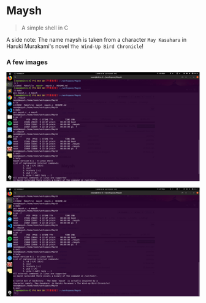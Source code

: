 # Maysh
> A simple shell in C

A side note: The name maysh is taken from a character `May Kasahara` in Haruki Murakami's novel `The Wind-Up Bird Chronicle`!

### A few images
![Image 1](images/image1.png)

![Image 2](images/image2.png)
